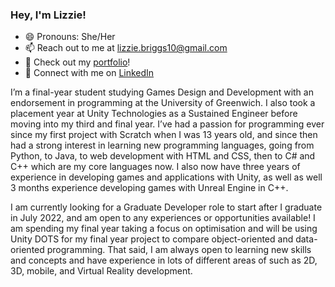 ### Hey, I'm Lizzie!

- 😄 Pronouns: She/Her
- 📫 Reach out to me at lizzie.briggs10@gmail.com
- 🔗 Check out my [portfolio](https://lizziebriggs10.wixsite.com/portfolio)!
- 🤝 Connect with me on [LinkedIn](https://www.linkedin.com/in/lizzie-briggs/)

I’m a final-year student studying Games Design and Development with an endorsement in programming at the University of Greenwich. I also took a placement year at Unity Technologies as a Sustained Engineer before moving into my third and final year. I’ve had a passion for programming ever since my first project with Scratch when I was 13 years old, and since then had a strong interest in learning new programming languages, going from Python, to Java, to web development with HTML and CSS, then to C# and C++ which are my core languages now. I also now have three years of experience in developing games and applications with Unity, as well as well 3 months experience developing games with Unreal Engine in C++.

I am currently looking for a Graduate Developer role to start after I graduate in July 2022, and am open to any experiences or opportunities available! I am spending my final year taking a focus on optimisation and will be using Unity DOTS for my final year project to compare object-oriented and data-oriented programming. That said, I am always open to learning new skills and concepts and have experience in lots of different areas of such as 2D, 3D, mobile, and Virtual Reality development.
